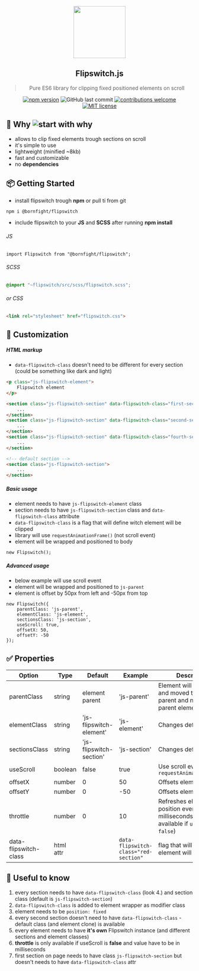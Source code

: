 <div align="center">
  <img align="center" width="140" height="140" src="https://user-images.githubusercontent.com/27209422/68217890-b45a8100-ffe3-11e9-999d-7e8ab2cf685a.png" />
  <h2>Flipswitch.js</h2>
  <blockquote>Pure ES6 library for clipping fixed positioned elements on scroll</blockquote>
  
  [![npm version](https://badge.fury.io/js/%40bornfight%2Fflipswitch.svg)](https://badge.fury.io/js/%40bornfight%2Fflipswitch)
  ![GitHub last commit](https://img.shields.io/github/last-commit/bornfight/flipswitch)
  [![contributions welcome](https://img.shields.io/badge/contributions-welcome-brightgreen.svg?style=flat)](https://github.com/bornfight/flipswitch/issues)
 [![MIT license](http://img.shields.io/badge/license-MIT-brightgreen.svg)](http://opensource.org/licenses/MIT)
  
</div>

## 🔨️ Why ![start with why](https://img.shields.io/badge/start%20with-why%3F-brightgreen.svg?style=flat)

- allows to clip fixed elements trough sections on scroll
- it's simple to use
- lightweight (minified ~8kb)
- fast and customizable
- no __dependencies__

## 📦 Getting Started

- install flipswitch trough __npm__ or pull ti from git

```
npm i @bornfight/flipswitch
```

- include flipswitch to your __JS__ and __SCSS__ after running __npm install__

###### JS
``` JS
import Flipswitch from "@bornfight/flipswitch";
```

###### SCSS
``` SCSS
@import "~flipswitch/src/scss/flipswitch.scss";
```
###### or CSS  
``` HTML
<link rel="stylesheet" href="flipswitch.css">
```

## 💎 Customization

##### HTML markup
- `data-flipswitch-class` doesn't need to be different for every section (could be something like dark and light) 

```HTML
<p class="js-flipswitch-element">
    Flipswitch element
</p>

<section class="js-flipswitch-section" data-flipswitch-class="first-section">
    ...
</section>
<section class="js-flipswitch-section" data-flipswitch-class="second-section">
    ...
</section>
<section class="js-flipswitch-section" data-flipswitch-class="fourth-section">
    ...
</section>

<!-- default section -->
<section class="js-flipswitch-section">
    ...
</section>
```

##### Basic usage
- element needs to have ```js-flipswitch-element``` class
- section needs to have ```js-flipswitch-section``` class and ```data-flipswitch-class``` attribute 
- ```data-flipswitch-class``` is a flag that will define witch element will be clipped
- library will use ```requestAnimationFrame()``` (not scroll event)
- element will be wrapped and positioned to body

```JS
new Flipswitch();
```

##### Advanced usage
- below example will use scroll event
- element will be wrapped and positioned to ```js-parent```
- element is offset by 50px from left and -50px from top

```JS
new Flipswitch({
    parentClass: 'js-parent',
    elementClass: 'js-element',
    sectionsClass: 'js-section',
    useScroll: true,
    offsetX: 50,
    offsetY: -50
});
```

## ✅ Properties

Option | Type | Default | Example | Description
------ | ---- | ------- | ------- | -----------
parentClass | string | element parent | 'js-parent' | Element will be wrapped and moved to that parent and not to initial parent element 
elementClass | string | 'js-flipswitch-element' | 'js-element' | Changes default class
sectionsClass | string | 'js-flipswitch-section' | 'js-section' | Changes default class 
useScroll | boolean | false | true | Use scroll event and not ```requestAnimationFrame()```
offsetX | number | 0 | 50 | Offsets element from top 
offsetY | number | 0 | -50 | Offsets element from left 
throttle | number | 0 | 10 | Refreshes element position every XY milliseconds (only available if ```useScroll: false```)
data-flipswitch-class | html attr |   | ```data-flipswitch-class="red-section"``` | flag that will define witch element will be clipped

## 🚀 Useful to know

1. every section needs to have ```data-flipswitch-class``` (look 4.) and section class (default is ```js-flipswitch-section```)
2. ```data-flipswitch-class``` is added to element wrapper as modifier class
3. element needs to be ```position: fixed```
4. every second section doesn't need to have ```data-flipswitch-class``` - default class (and element clone) is available
5. every element needs to have __it's own__ Flipswitch instance (and different sections and element classes)
6. __throttle__ is only available if useScroll is __false__ and value have to be in milliseconds
7. first section on page needs to have class ```js-flipswitch-section``` but doesn't needs to have ```data-flipswitch-class``` attr

